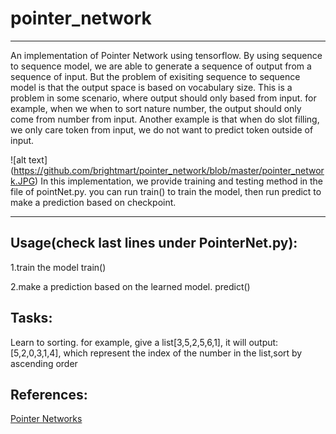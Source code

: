 # pointer_network
--------------------------------------------------------------------
An implementation of Pointer Network using tensorflow. By using sequence to sequence model, we are able to generate a sequence of output from a sequence of input. But the problem of exisiting sequence to sequence model is that the output space is based on vocabulary size. This is a problem in some scenario, where output should only based from input. for example, when we when to sort nature number, the output should only come from number from input. Another example is that when do slot filling, we only care token from input, we do not want to predict token outside of input.

![alt text] (https://github.com/brightmart/pointer_network/blob/master/pointer_network.JPG)
In this implementation, we provide training and testing method in the file of pointNet.py. you can run train() to train the model, then run predict to make a prediction based on checkpoint.

--------------------------------------------------------------------
Usage(check last lines under PointerNet.py):
--------------------------------------------------------------------
1.train the model
train()

2.make a prediction based on the learned model.
predict()



Tasks:
--------------------------------------------------------------------
Learn to sorting.
for example, give a list[3,5,2,5,6,1], it will output:[5,2,0,3,1,4],
which represent the index of the number in the list,sort by ascending order



References:
--------------------------------------------------------------------
<a href='https://arxiv.org/abs/1506.03134'>Pointer Networks</a>

